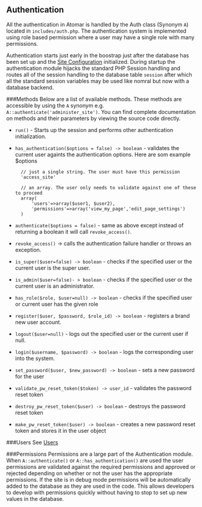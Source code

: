 Authentication
----

All the authentication in Atomar is handled by the Auth class (Synonym `A`) located in `includes/auth.php`. The authentication system is implemented using role based permission where a user may have a single role with many permissions.

Authentication starts just early in the boostrap just after the database has been set up and the [Site Configuration](/atomar/documentation/core/Configuration) initialized. During startup the authentication module hijacks the standard PHP Session handling and routes all of the session handling to the database table `session` after which all the standard session variables may be used like nomral but now with a database backend.

###Methods
Below are a list of available methods. These methods are accessible by using the `A` synonym e.g. `A::authenticate('administer_site')`. You can find complete documentation on methods and their parameters by viewing the source code directly.

* `run()` - Starts up the session and performs other authentication initialization.
* `has_authentication($options = false) -> boolean` - validates the current user againts the authentication options. Here are som example $options

        // just a single string. The user must have this permission
        'access_site'

        // an array. The user only needs to validate against one of these to proceed
        array(
            'users'=>array($user1, $user2),
            'permissions'=>array('view_my_page','edit_page_settings') 
        )
* `authenticate($options = false)` - same as above except instead of returning a boolean it will call `revoke_access()`.
* `revoke_access()` -> calls the authentication failure handler or throws an exception.
* `is_super($user=false) -> boolean` - checks if the specified user or the current user is the super user.
* `is_admin($user=false)- > boolean` - checks if the specified user or the current user is an administrator.
* `has_role($role, $user=null) -> boolean` - checks if the specified user or current user has the given role
* `register($user, $password, $role_id) -> boolean` - registers a brand new user account.
* `logout($user=null)` - logs out the specified user or the current user if null.
* `login($username, $password) -> boolean` - logs the corresponding user into the system.
* `set_password($user, $new_password) -> boolean` - sets a new password for the user
* `validate_pw_reset_token($token) -> user_id` - validates the password reset token
* `destroy_pw_reset_token($user) -> boolean` - destroys the password reset token 
* `make_pw_reset_token($user) -> boolean` - creates a new password reset token and stores it in the user object

###Users
See [Users](/atomar/documentation/core/users)

###Permissions
Permissions are a large part of the Authentication module. When `A::authenticate()` or `A::has_authentication()` are used the user permissions are validated against the required permissions and approved or rejected depending on whether or not the user has the appropriate permissions. If the site is in debug mode permissions will be automatically added to the database as they are used in the code. This allows developers to develop with permissions quickly without having to stop to set up new values in the database.